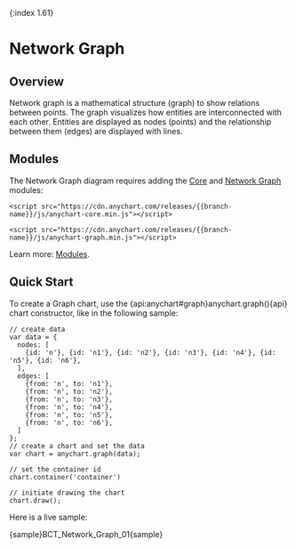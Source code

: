{:index 1.61}

# Network Graph

## Overview

Network graph is a mathematical structure (graph) to show relations between points. The graph visualizes how entities are interconnected with each other. Entities are displayed as nodes (points) and the relationship between them (edges) are displayed with lines.

## Modules

The Network Graph diagram requires adding the [Core](../Quick_Start/Modules#core) and [Network Graph](../Quick_Start/Modules#network_graph) modules:

```
<script src="https://cdn.anychart.com/releases/{{branch-name}}/js/anychart-core.min.js"></script>
```

```
<script src="https://cdn.anychart.com/releases/{{branch-name}}/js/anychart-graph.min.js"></script>
```

Learn more: [Modules](../Quick_Start/Modules).

## Quick Start

To create a Graph chart, use the {api:anychart#graph}anychart.graph(){api} chart constructor, like in the following sample:

```
// create data
var data = {
  nodes: [
    {id: 'n'}, {id: 'n1'}, {id: 'n2'}, {id: 'n3'}, {id: 'n4'}, {id: 'n5'}, {id: 'n6'},
  ],
  edges: [
    {from: 'n', to: 'n1'},
    {from: 'n', to: 'n2'},
    {from: 'n', to: 'n3'},
    {from: 'n', to: 'n4'},
    {from: 'n', to: 'n5'},
    {from: 'n', to: 'n6'},
  ]
};
// create a chart and set the data
var chart = anychart.graph(data);

// set the container id
chart.container('container')

// initiate drawing the chart  
chart.draw();
```

Here is a live sample:

{sample}BCT\_Network\_Graph\_01{sample}